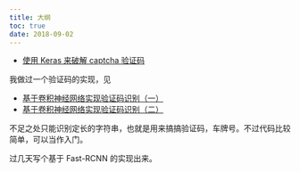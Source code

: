 ```yaml
---
title: 大纲
toc: true
date: 2018-09-02
---
```





- [使用 Keras 来破解 captcha 验证码](https://ypw.io/captcha/)


我做过一个验证码的实现，见

- [基于卷积神经网络实现验证码识别（一）](https://link.zhihu.com/?target=https%3A//hbaaron.github.io/blog_2017/%25E5%259F%25BA%25E4%25BA%258E%25E5%258D%25B7%25E7%25A7%25AF%25E7%25A5%259E%25E7%25BB%258F%25E7%25BD%2591%25E7%25BB%259C%25E5%25AE%259E%25E7%258E%25B0%25E9%25AA%258C%25E8%25AF%2581%25E7%25A0%2581%25E8%25AF%2586%25E5%2588%25AB%25EF%25BC%2588%25E4%25B8%2580%25EF%25BC%2589/)
- [基于卷积神经网络实现验证码识别（二）](https://link.zhihu.com/?target=https%3A//hbaaron.github.io/blog_2017/%25E5%259F%25BA%25E4%25BA%258E%25E5%258D%25B7%25E7%25A7%25AF%25E7%25A5%259E%25E7%25BB%258F%25E7%25BD%2591%25E7%25BB%259C%25E5%25AE%259E%25E7%258E%25B0%25E9%25AA%258C%25E8%25AF%2581%25E7%25A0%2581%25E8%25AF%2586%25E5%2588%25AB%25EF%25BC%2588%25E4%25BA%258C%25EF%25BC%2589/)


不足之处只能识别定长的字符串，也就是用来搞搞验证码，车牌号。不过代码比较简单，可以当作入门。


过几天写个基于 Fast-RCNN 的实现出来。
